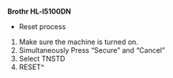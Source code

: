 **Brothr HL-l5100DN**
- Reset process
1. Make sure the machine is turned on.
2. Simultaneously Press “Secure” and “Cancel”
3. Select TNSTD
4. RESET^

